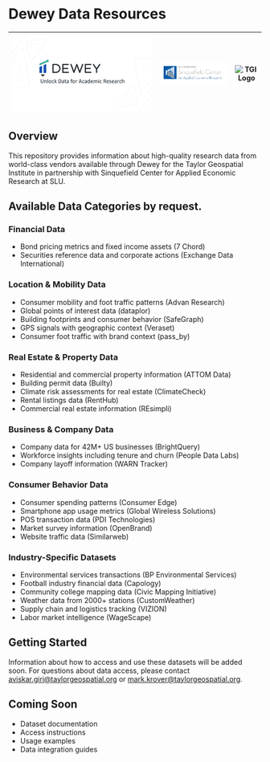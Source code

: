 # Dewey Data Resources
| ![Dewey Logo](dewey.png) | ![SACER Logo](scaer.png) | ![TGI Logo](tgi.avif) |
|:------------------------:|:------------------------:|:----------------------:|
## Overview
This repository provides information about high-quality research data from world-class vendors available through Dewey for the Taylor Geospatial Institute in partnership with 
Sinquefield Center for Applied Economic Research at SLU.

## Available Data Categories by request.

### Financial Data
- Bond pricing metrics and fixed income assets (7 Chord)
- Securities reference data and corporate actions (Exchange Data International)

### Location & Mobility Data
- Consumer mobility and foot traffic patterns (Advan Research)
- Global points of interest data (dataplor)
- Building footprints and consumer behavior (SafeGraph)
- GPS signals with geographic context (Veraset)
- Consumer foot traffic with brand context (pass_by)

### Real Estate & Property Data
- Residential and commercial property information (ATTOM Data)
- Building permit data (Builty)
- Climate risk assessments for real estate (ClimateCheck)
- Rental listings data (RentHub)
- Commercial real estate information (REsimpli)

### Business & Company Data
- Company data for 42M+ US businesses (BrightQuery)
- Workforce insights including tenure and churn (People Data Labs)
- Company layoff information (WARN Tracker)

### Consumer Behavior Data
- Consumer spending patterns (Consumer Edge)
- Smartphone app usage metrics (Global Wireless Solutions)
- POS transaction data (PDI Technologies)
- Market survey information (OpenBrand)
- Website traffic data (Similarweb)

### Industry-Specific Datasets
- Environmental services transactions (BP Environmental Services)
- Football industry financial data (Capology)
- Community college mapping data (Civic Mapping Initiative)
- Weather data from 2000+ stations (CustomWeather)
- Supply chain and logistics tracking (VIZION)
- Labor market intelligence (WageScape)

## Getting Started
Information about how to access and use these datasets will be added soon. For questions about data access, please contact aviskar.giri@taylorgeospatial.org or mark.krover@taylorgeospatial.org.

## Coming Soon
- Dataset documentation
- Access instructions
- Usage examples
- Data integration guides
